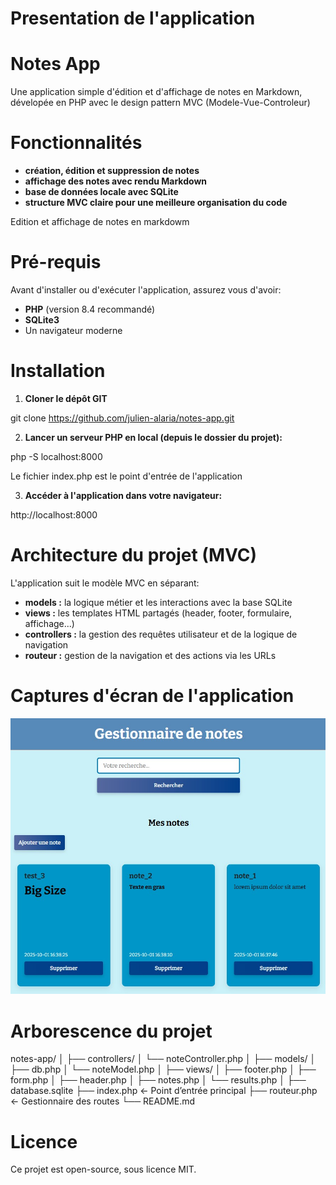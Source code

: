 # Presentation de l'application

# Notes App

Une application simple d'édition et d'affichage de notes en Markdown, dévelopée en PHP avec le design pattern MVC (Modele-Vue-Controleur)

# Fonctionnalités
- **création, édition et suppression de notes**
- **affichage des notes avec rendu Markdown**
- **base de données locale avec SQLite**
- **structure MVC claire pour une meilleure organisation du code**

Edition et affichage de notes en markdowm

# Pré-requis

Avant d'installer ou d'exécuter l'application, assurez vous d'avoir:

- **PHP** (version 8.4 recommandé)
- **SQLite3**
- Un navigateur moderne

# Installation

1. **Cloner le dépôt GIT**

git clone https://github.com/julien-alaria/notes-app.git

2. **Lancer un serveur PHP en local (depuis le dossier du projet):** 

php -S localhost:8000

Le fichier index.php est le point d'entrée de l'application

3. **Accéder à l'application dans votre navigateur:** 

http://localhost:8000

# Architecture du projet (MVC)

L'application suit le modèle MVC en séparant:

- **models :** la logique métier et les interactions avec la base SQLite
- **views :** les templates HTML partagés (header, footer, formulaire, affichage...)
- **controllers :** la gestion des requêtes utilisateur et de la logique de navigation
- **routeur :** gestion de la navigation et des actions via les URLs

# Captures d'écran de l'application

![presentation](note-app-screenshot.jpg)

# Arborescence du projet

notes-app/
│
├── controllers/
│   └── noteController.php
│
├── models/
│   ├── db.php
│   └── noteModel.php
│
├── views/
│   ├── footer.php
│   ├── form.php
│   ├── header.php
│   ├── notes.php
│   └── results.php
│
├── database.sqlite
├── index.php          ← Point d’entrée principal
├── routeur.php        ← Gestionnaire des routes
└── README.md

# Licence
Ce projet est open-source, sous licence MIT.



